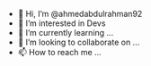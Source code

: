- 👋 Hi, I’m @ahmedabdulrahman92
- 👀 I’m interested in Devs
- 🌱 I’m currently learning ...
- 💞️ I’m looking to collaborate on ...
- 📫 How to reach me ...

<!---
ahmedabdulrahman92/ahmedabdulrahman92 is a ✨ special ✨ repository because its `README.md` (this file) appears on your GitHub profile.
You can click the Preview link to take a look at your changes.
--->
